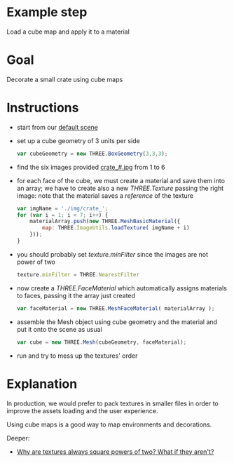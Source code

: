 Example step
============
Load a cube map and apply it to a material

Goal
====
Decorate a small crate using cube maps

Instructions
============

+ start from our [default scene](../examples/00_default_scene.html)

+ set up a cube geometry of 3 units per side
    
    ```javascript
    var cubeGeometry = new THREE.BoxGeometry(3,3,3);
    ```

+ find the six images provided [crate_#.jpg](../examples/img/crate_*.jpg) from 1 to 6

+ for each face of the cube, we must create a material and save them into an array; we have to create also a new _THREE.Texture_
passing the right image: note that the material saves a _reference_ of the texture
    
    ```javascript
    var imgName = './img/crate_';
    for (var i = 1; i < 7; i++) {
        materialArray.push(new THREE.MeshBasicMaterial({
            map: THREE.ImageUtils.loadTexture( imgName + i)
        }));
    }
    ```
    
+ you should probably set _texture.minFilter_ since the images are not power of two
    
    ```javascript
    texture.minFilter = THREE.NearestFilter
    ```
 
+ now create a _THREE.FaceMaterial_ which automatically assigns materials to faces, passing it the array just created

    ```javascript
    var faceMaterial = new THREE.MeshFaceMaterial( materialArray );
    ```

+ assemble the Mesh object using cube geometry and the material and put it onto the scene as usual

    ```javascript
    var cube = new THREE.Mesh(cubeGeometry, faceMaterial);
    ```

- run and try to mess up the textures' order


Explanation
===========

In production, we would prefer to pack textures in smaller files in order to improve the assets loading and the user experience.

Using cube maps is a good way to map environments and decorations.

Deeper:

- [Why are textures always square powers of two? What if they aren't?](http://gamedev.stackexchange.com/questions/26187/why-are-textures-always-square-powers-of-two-what-if-they-arent)